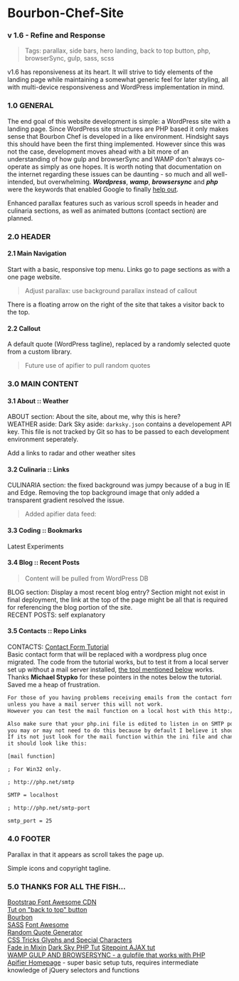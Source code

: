 # Bourbon-Chef-Site
### v 1.6 - Refine and Response
> Tags: parallax, side bars, hero landing, back to top button, php, browserSync, gulp, sass, scss   

v1.6 has reponsiveness at its heart. It will strive to tidy elements of the landing page while maintaining a somewhat generic feel for later styling, all with multi-device responsiveness and WordPress implementation in mind.  


### 1.0 GENERAL
The end goal of this website development is simple:  a WordPress site with a landing page.  Since WordPress site structures are PHP based it only makes sense that Bourbon Chef is developed in a like environment.  Hindsight says this should have been the first thing implemented.  However since this was not the case, development moves ahead with a bit more of an understanding of how gulp and browserSync and WAMP don't always co-operate as simply as one hopes.  It is worth noting that documentation on the internet regarding these issues can be daunting - so much and all well-intended, but overwhelming.  ***Wordpress***, ***wamp***, ***browsersync*** and ***php*** were the keywords that enabled Google to finally [help out](http://duaneblake.co.uk/front-end/how-to-set-up-browsersync-with-wordpress-using-wamp-and-gulp/).  

Enhanced parallax features such as various scroll speeds in header and culinaria sections, as well as animated buttons (contact section) are planned.

### 2.0 HEADER
#### 2.1 Main Navigation
Start with a basic, responsive top menu.  Links go to page sections as with a one page website.

>Adjust parallax:  use background parallax instead of callout

There is a floating arrow on the right of the site that takes a visitor back to the top.  

#### 2.2 Callout
A default quote (WordPress tagline), replaced by a randomly selected quote from a custom library.

>Future use of apifier to pull random quotes

### 3.0 MAIN CONTENT
#### 3.1 About :: Weather
ABOUT section: About the site, about me, why this is here?  
WEATHER aside: Dark Sky aside: `darksky.json` contains a developement API key. This file is not tracked by Git so has to be passed to each development environment seperately.  

Add a links to radar and other weather sites

#### 3.2 Culinaria :: Links
CULINARIA section:  the fixed background was jumpy because of a bug in IE and Edge.  Removing the top background image that only added a transparent gradient resolved the issue.  

>Added apifier data feed:  

#### 3.3 Coding :: Bookmarks
Latest Experiments

#### 3.4 Blog :: Recent Posts
>Content will be pulled from WordPress DB  

BLOG section: Display a most recent blog entry?  Section might not exist in final deployment, the link at the top of the page might be all that is required for referencing the blog portion of the site.  
RECENT POSTS: self explanatory  

#### 3.5 Contacts :: Repo Links
CONTACTS: [Contact Form Tutorial](https://code.tutsplus.com/tutorials/build-a-neat-html5-powered-contact-form--net-20426)  
Basic contact form that will be replaced with a wordpress plug once migrated. The code from the tutorial works, but to test it from a local server set up without a mail server installed, [the tool mentioned below](http://www.toolheap.com/) works.  Thanks **Michael Stypko** for these pointers in the notes below the tutorial.  Saved me a heap of frustration.  

```txt
For those of you having problems receiving emails from the contact form,
unless you have a mail server this will not work.
However you can test the mail function on a local host with this http://www.toolheap.com/

Also make sure that your php.ini file is edited to listen in on SMTP port 25,
you may or may not need to do this because by default I believe it should be port 25.
If its not just look for the mail function within the ini file and change it to 25,
it should look like this:

[mail function]

; For Win32 only.

; http://php.net/smtp

SMTP = localhost

; http://php.net/smtp-port

smtp_port = 25
```

### 4.0 FOOTER
Parallax in that it appears as scroll takes the page up.  

Simple icons and copyright tagline.


### 5.0 THANKS FOR ALL THE FISH...
[Bootstrap Font Awesome CDN](https://www.bootstrapcdn.com/fontawesome/)  
[Tut on "back to top" button](https://getflywheel.com/layout/add-sticky-back-top-button-website/)  
[Bourbon](http://bourbon.io/docs/)   
[SASS](http://sass-lang.com/libsass)
[Font Awesome](http://fontawesome.io/icons/)  
[Random Quote Generator](http://codepen.io/kkoutoup/pen/zxmGLE)  
[CSS Tricks Glyphs and Special Characters](https://css-tricks.com/snippets/html/glyphs/)  
[Fade in Mixin](https://coderwall.com/p/-xfqmq/scss-keyframe-mixin)
[Dark Sky PHP Tut](http://lekkerlogic.com/2015/08/dark-sky-forecast-io-weather-api-part-1/)
[Sitepoint AJAX tut](https://www.sitepoint.com/ajaxjquery-getjson-simple-example/)  
[WAMP GULP AND BROWSERSYNC -  a gulpfile that works with PHP](http://duaneblake.co.uk/front-end/how-to-set-up-browsersync-with-wordpress-using-wamp-and-gulp/)  
[Apifier Homepage](https://www.apifier.com/) - super basic setup tuts, requires intermediate knowledge of jQuery selectors and functions
